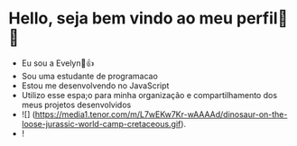 # Hello, seja bem vindo ao meu perfil🦔🦄
- Eu sou a Evelyn🦖👍
- Sou uma estudante de programacao 
- Estou me desenvolvendo no JavaScript
- Utilizo esse espa;o para minha organização e compartilhamento dos meus projetos desenvolvidos
- ![] (https://media1.tenor.com/m/L7wEKw7Kr-wAAAAd/dinosaur-on-the-loose-jurassic-world-camp-cretaceous.gif).
- !
